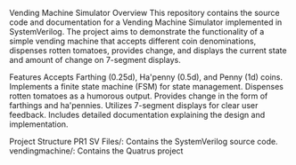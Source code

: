 Vending Machine Simulator
Overview
This repository contains the source code and documentation for a Vending Machine Simulator implemented in SystemVerilog. The project aims to demonstrate the functionality of a simple vending machine that accepts different coin denominations, dispenses rotten tomatoes, provides change, and displays the current state and amount of change on 7-segment displays.

Features
Accepts Farthing (0.25d), Ha'penny (0.5d), and Penny (1d) coins.
Implements a finite state machine (FSM) for state management.
Dispenses rotten tomatoes as a humorous output.
Provides change in the form of farthings and ha'pennies.
Utilizes 7-segment displays for clear user feedback.
Includes detailed documentation explaining the design and implementation.

Project Structure
PR1 SV Files/: Contains the SystemVerilog source code.
vendingmachine/: Contains the Quatrus project
